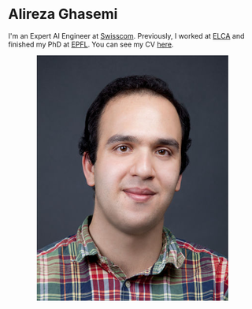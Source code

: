
<div class="container">
  <div class="row">
    	<div class="col-12 col-sm-8">
		<h1 style="padding-top:20px;">Alireza Ghasemi
		</h1>
		<p style="padding-left:0px;">
			I'm an Expert AI Engineer at <a href="https://www.swisscom.ch">Swisscom</a>. Previously, I worked at <a href="https://www.elca.ch">ELCA</a> and finished my PhD at <a href="https://www.epfl.ch">EPFL</a>. 
			You can see my CV <a href="http://aghasemi.github.io/cv/cv-ghasemi-short.pdf">here</a>.
		</p>
	</div>
    	<div class="col-12 col-sm-4" align="center">  			
		<img class="profile-photo"  src="/img/profile-photo.jpg" alt="Alireza Ghasemi" ></img>
	</div>
  </div>
  
</div>
